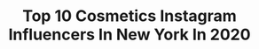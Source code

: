 ---
title: Top 10 Cosmetics Instagram Influencers In New York In 2020
description: >-
  Find top cosmetics Instagram influencers in New York in 2020. Most popular hashtags: #makeup #fashion #skincare #cosmetics.
platform: Instagram
profiles:
  - username: "sdmedicalarts"
    fullname: >-
      Svetlana M Danovich MD, FACS
    location: "United States"
    followers: 34227
    engagement: 296
    commentsToLikes: 0.001820
    id: ck8sxtn7uimdh0j787km4s3wo
    verified: false
    hashtags: "#advice, #internationalwomensday, #stayhome, #plasticsurgeon"
  - username: "yukibomb"
    fullname: >-
      Yuki - Fashion & Beauty Model
    location: "United States"
    followers: 68169
    engagement: 141
    commentsToLikes: 0.051605
    id: ck0vy7dbl2l1c0i19lrmprnw4
    verified: false
    hashtags: "#travel, #love, #kawaii, #sulwhasoo"
  - username: "michellemoniquephoto"
    fullname: >-
      Michelle Monique
    location: "United States"
    followers: 105144
    engagement: 95
    commentsToLikes: 0.042549
    id: ck15qlayy3e120i19kmfwkte2
    verified: false
    hashtags: "#kyliexbalmain, #blueeyeshadow, #editorialmakeup, #flowerart"
  - username: "samanthakumiko"
    fullname: >-
      Samantha Kumiko 🌸
    location: "United States"
    followers: 55867
    engagement: 591
    commentsToLikes: 0.061405
    id: ck55m930l3ham0i11obhkefl7
    verified: false
    hashtags: "#2020, #matchroomgirl, #wilwoodbrakes, #myro"
  - username: "vivalapinkposh"
    fullname: >-
      VIVALAPINKPOSH
    location: "United States"
    followers: 36048
    engagement: 147
    commentsToLikes: 0.253633
    id: ck14kzxi9s60d0i19xv668nlf
    verified: false
    hashtags: "#pinkwardrobe, #hairmakeupdiary, #lipglossboss, #lipswatches"
  - username: "eusou.gisselldiaz"
    fullname: >-
      Gissell Díaz Tineo.
    location: "United States"
    followers: 2421
    engagement: 1142
    commentsToLikes: 0.064411
    id: ck6uden3nknjg0j71sw3972nn
    verified: false
    hashtags: "#danessamyricks, #what, #bridalmakeup, #makeuptutorial"
  - username: "allieballiemakeup"
    fullname: >-
      Allie
    location: "United States"
    followers: 731425
    engagement: 139
    commentsToLikes: 0.164336
    id: ck0u7j3k14x0y0i19fmpsmmwg
    verified: false
    hashtags: "#makeupclips, #mnyitlook, #pinkhair, #tatcha"
  - username: "nadiakazakova"
    fullname: >-
      Nadia Kazakova
    location: "United States"
    followers: 76691
    engagement: 367
    commentsToLikes: 0.029749
    id: ck15qq9z644kc0i19pphvutgu
    verified: false
    hashtags: "#poland, #instagram, #travel, #glowingsky"
  - username: "chrissysmalls_"
    fullname: >-
      🍒𝕮𝖍𝖗𝖎𝖘𝖘𝖞𝕾𝖒𝖆𝖑𝖑𝖘_🍒
    location: "United States"
    followers: 4063
    engagement: 2669
    commentsToLikes: 0.062927
    id: ck6udlheolrkq0j71a6vgvco0
    verified: false
    hashtags: "#instaready, #newyork, #makeuplover, #bartiercardi"
  - username: "makeupbyshanshan"
    fullname: >-
      Shannon Smart
    location: "United States"
    followers: 18162
    engagement: 380
    commentsToLikes: 0.117478
    id: ck15rxkwla7ey0i19h12p5cwx
    verified: false
    hashtags: "#softglam, #junoandco, #featuringmuas, #beautycreationslashes"
---